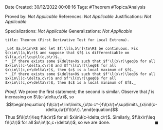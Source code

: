 <div class="topSpace"></div>

Date Created: 30/12/2022 00:08:16
Tags: #Theorem #Topics/Analysis

Proved by: _Not Applicable_
References: _Not Applicable_
Justifications: _Not Applicable_

Specializations: _Not Applicable_
Generalizations: _Not Applicable_

``` ad-Theorem
title: Theorem (First Derivative Test for Local Extrema).

_Let $a,b\in\R$ and let $f:\l[a,b\r]\to\R$ be continuous. Fix $c\in\l(a,b\r)$ and suppose that $f$ is differentiable on $\l(a,c\r)\cup\l(c,b\r)$._
* _If there exists some $\delta>0$ such that $f'\l(x\r)\geq0$ for all $x\in\l(c-\delta,c\r)$ and $f'\l(x\r)\leq0$ for all $x\in\l(c,c+\delta\r)$, then $c$ is a local maximum of $f$._
* _If there exists some $\delta>0$ such that $f'\l(x\r)\leq0$ for all $x\in\l(c-\delta,c\r)$ and $f'\l(x\r)\geq0$ for all $x\in\l(c,c+\delta\r)$, then $c$ is a local minimum of $f$._

```

_Proof_. We prove the first statement; the second is similar. Observe that $f$ is increasing on $\l(c-\delta,c\r)$, so
$$\begin{equation}
    f\l(c\r)=\lim\limits_{x\to c^-}f\l(x\r)=\sup\limits_{x\in\l(c-\delta,c\r)}f\l(x\r).
\end{equation}$$
Thus $f\l(x\r)\leq f\l(c\r)$ for all $x\in\l(c-\delta,c\r)$. Similarly, $f\l(x\r)\leq f\l(c\r)$ for all $x\in\l(c,c+\delta\r)$, so we are done.<span style="float:right;">$\blacksquare$</span>
